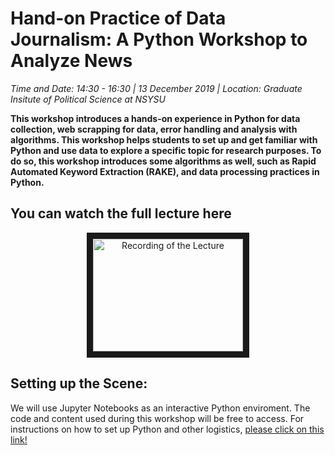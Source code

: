 # Hand-on Practice of Data Journalism: A Python Workshop to Analyze News
_Time and Date: 14:30 - 16:30 | 13 December 2019 |
Location: Graduate Insitute of Political Science at NSYSU_

__This workshop introduces a hands-on experience in Python for data collection, web scrapping for data, error handling and analysis with algorithms. This workshop helps students to set up and get familiar with Python and use  data to explore a specific topic for research purposes. To do so, this workshop introduces some algorithms as well, such as Rapid Automated Keyword Extraction (RAKE),  and data processing practices in Python.__



## You can watch the full lecture here ##

<p style="text-align: center;"> <a href="http://www.youtube.com/watch?feature=player_embedded&v=u2lb25U2S1Q
" target="_blank"><img src="http://img.youtube.com/vi/u2lb25U2S1Q/0.jpg" 
alt="Recording of the Lecture" width="240" height="180" border="10" /></a></p>


## Setting up the Scene:
We will use Jupyter Notebooks as an interactive Python enviroment. The code and content used during this workshop will be free to access. For instructions on how to set up Python and other logistics, [please click on this link!](https://github.com/edbezci/python-journalism/blob/master/0%20-%20Setting%20the%20Scene.ipynb)

